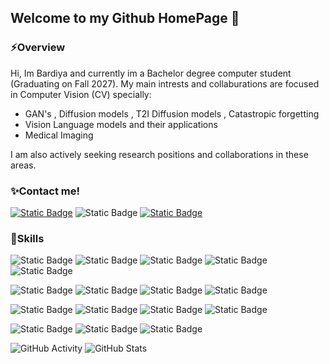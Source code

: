 ## Welcome to my Github HomePage 👋

### ⚡Overview
Hi, Im Bardiya and currently im a Bachelor degree computer student (Graduating on Fall 2027).
My main intrests and collaburations are focused in Computer Vision (CV) specially:
-   GAN's , Diffusion models , T2I Diffusion models , Catastropic forgetting
-   Vision Language models and their applications
-   Medical Imaging

I am also actively seeking research positions and collaborations in these areas.

### ✨Contact me!

[![Static Badge](https://img.shields.io/badge/Download-CV-yellow?style=for-the-badge&labelColor=black)](resume/My_Resume.pdf)
![Static Badge](https://img.shields.io/badge/Gmail-red?style=for-the-badge&logo=Gmail&labelColor=black)
[![Static Badge](https://img.shields.io/badge/linkedin-blue?style=for-the-badge&labelColor=black)]()

### 💪Skills
![Static Badge](https://img.shields.io/badge/python-green?style=for-the-badge&logo=python&logoColor=green&labelColor=black)
![Static Badge](https://img.shields.io/badge/C%2B%2B-gray?style=for-the-badge&logo=C%2B%2B&labelColor=black)
![Static Badge](https://img.shields.io/badge/C-gray?style=for-the-badge&logo=C&labelColor=black)
![Static Badge](https://img.shields.io/badge/C-gray?style=for-the-badge&logo=C&labelColor=black)
![Static Badge](https://img.shields.io/badge/Arm-blue?style=for-the-badge&logo=Arm&labelColor=black)


![Static Badge](https://img.shields.io/badge/pytorch-red?style=for-the-badge&logo=pytorch&labelColor=black)
![Static Badge](https://img.shields.io/badge/tensorflow-orange?style=for-the-badge&logo=tensorflow&labelColor=black)
![Static Badge](https://img.shields.io/badge/opencv-green?style=for-the-badge&logo=opencv&labelColor=black&logoColor=green)
![Static Badge](https://img.shields.io/badge/Pillow-yellow?style=for-the-badge&logo=python&labelColor=black&logoColor=yellow)

![Static Badge](https://img.shields.io/badge/numpy-purple?style=for-the-badge&logo=numpy&labelColor=black&logoColor=purple)
![Static Badge](https://img.shields.io/badge/pandas-purple?style=for-the-badge&logo=pandas&labelColor=black&logoColor=purple)
![Static Badge](https://img.shields.io/badge/scikitlearn-purple?style=for-the-badge&logo=scikitlearn&labelColor=black&logoColor=purple)
![Static Badge](https://img.shields.io/badge/jax-blue?style=for-the-badge&logo=python&labelColor=black)

![Static Badge](https://img.shields.io/badge/git-red?style=for-the-badge&logo=git&labelColor=black)
![Static Badge](https://img.shields.io/badge/MySQL-blue?style=for-the-badge&logo=MySQL&labelColor=black)
![Static Badge](https://img.shields.io/badge/Django-green?style=for-the-badge&logo=Django&labelColor=black)

![GitHub Activity](https://github-readme-activity-graph.cyclic.app/graph?username=bardiya2254kariminia&theme=react-dark&hide_border=true)
![GitHub Stats](https://github-readme-stats.vercel.app/api?username=bardiya2254kariminia&show_icons=true&theme=radical)
